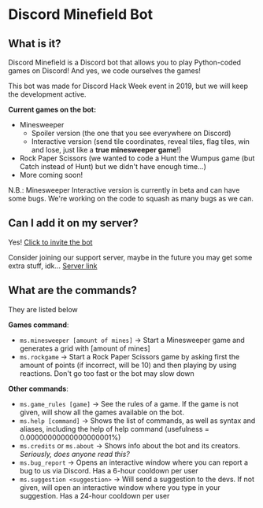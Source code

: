 # Discord Minefield Bot

## What is it?
Discord Minefield is a Discord bot that allows you to play Python-coded games on Discord!
And yes, we code ourselves the games!

This bot was made for Discord Hack Week event in 2019, but we will keep the development active.

**Current games on the bot:**
- Minesweeper
  - Spoiler version (the one that you see everywhere on Discord)
  - Interactive version (send tile coordinates, reveal tiles, flag tiles, win and lose, just like a **true minesweeper game**!)
- Rock Paper Scissors (we wanted to code a Hunt the Wumpus game (but Catch instead of Hunt) but we didn't have enough time...)
- More coming soon!

N.B.: Minesweeper Interactive version is currently in beta and can have some bugs. We're working on the code to squash as many bugs as we can.

## Can I add it on my server?
Yes! [Click to invite the bot](https://discordapp.com/oauth2/authorize?client_id=594134805692547103&scope=bot&permissions=1409674320)

Consider joining our support server, maybe in the future you may get some extra stuff, idk...
[Server link](https://discord.gg/SxyWxWq)


## What are the commands?
They are listed below

**Games command**:
- `ms.minesweeper [amount of mines]` -> Start a Minesweeper game and generates a grid with \[amount of mines]
- `ms.rockgame` -> Start a Rock Paper Scissors game by asking first the amount of points (if incorrect, will be 10) and then playing by using reactions. Don't go too fast or the bot may slow down

**Other commands**:
- `ms.game_rules [game]` -> See the rules of a game. If the game is not given, will show all the games available on the bot.
- `ms.help [command]` -> Shows the list of commands, as well as syntax and aliases, including the help of help command (usefulness = 0.00000000000000000001%)
- `ms.credits` or `ms.about` -> Shows info about the bot and its creators. *Seriously, does anyone read this?*
- `ms.bug_report` -> Opens an interactive window where you can report a bug to us via Discord. Has a 6-hour cooldown per user
- `ms.suggestion <suggestion>` -> Will send a suggestion to the devs. If not given, will open an interactive window where you type in your suggestion. Has a 24-hour cooldown per user
